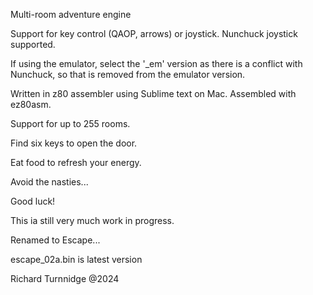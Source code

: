 Multi-room adventure engine

Support for key control (QAOP, arrows) or joystick. Nunchuck joystick supported.

If using the emulator, select the '_em' version as there is a conflict with Nunchuck, so that is removed from the emulator version.

Written in z80 assembler using Sublime text on Mac.
Assembled with ez80asm.

Support for up to 255 rooms.

Find six keys to open the door.

Eat food to refresh your energy.

Avoid the nasties...

Good luck!

This ia still very much work in progress.

Renamed to Escape...

escape_02a.bin is latest version

Richard Turnnidge @2024
